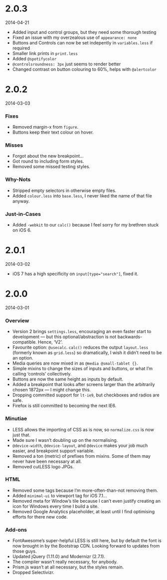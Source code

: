 # 2.0.3
2014-04-21

- Added input and control groups, but they need some thorough testing
- Fixed an issue with my overzealous use of `appearance: none`
- Buttons and Controls can now be set indepently in `variables.less` if required
- Smaller link prints in `print.less`
- Added `@spotifycolor`
- `@controlsroundness: 3px` just seems to render better
- Changed contrast on button colouring to 60%, helps with `@alertcolor`

# 2.0.2
2014-03-03

### Fixes
- Removed margin-x from `figure`.
- Buttons keep their text colour on hover.

### Misses
- Forgot about the new breakpoint…
- Got round to including form styles.
- Removed some missed testing styles.

### Why-Nots
- Stripped empty selectors in otherwise empty files.
- Added `colour.less` into `base.less`, I never liked the name of that file anyway.

### Just-in-Cases
- Added `-webkit` to our `calc()` because I feel sorry for my brethren stuck on iOS 6.

# 2.0.1
2014-03-02

- iOS 7 has a high specificity on `input[type="search"]`, fixed it.

# 2.0.0
2014-03-01

### Overview
- Version 2 brings `settings.less`, encouraging an even faster start to development — but this optional/abstraction is not backwards-compatible. Hence, ‘V2’.
- Favourite option: `@usecalc`. `calc()` reduces the output `layout.less` (formerly known as `grid.less`) so dramatically, I wish it didn’t need to be an option.
- Media queries are now mixed in as `@media @small-tablet {}`.
- Simple mixins to change the sizes of inputs and buttons, or what I’m calling ‘controls’ collectively.
- Buttons are now the same height as inputs by default.
- Added a breakpoint that looks after screens larger than the arbitrarily chosen 1872px — I might change this.
- Dropping committed support for `lt-ie9`, but checkboxes and radios are safe.
- Firefox is still committed to becoming the next IE6.

### Minutiae
- LESS allows the importing of CSS as is now, so `normalize.css` is now just that.
- Made sure I wasn’t doubling up on the normalising.
- `@device-width`, `@device-layout`, and `@device` makes your job much easier, and breakpoint support variable.
- Removed a ton (metric) of prefixes from mixins. Some of them may never have been necessary at all.
- Removed cutLESS logo JPGs.

### HTML
- Removed some tags because I’m more-often-than-not removing them.
- Added `minimal-ui` to viewport tag for iOS 7.1…
- Removed meta for Window’s tile because I can’t even justify creating an icon for Windows every time I build a site.
- Removed Google Analytics placeholder, at least until I find optimising efforts for there new code.

### Add-ons
- FontAwesome’s super-helpful LESS is still here, but by default the font is now brought in by the Bootstrap CDN. Looking forward to updates from those guys.
- Updated jQuery (1.11.0) and Modernizr (2.7.1).
- The compiler wasn’t really necessary, for anybody.
- Prism.js wasn’t at all necessary, but the styles remain.
- Dropped Selectivizr.
